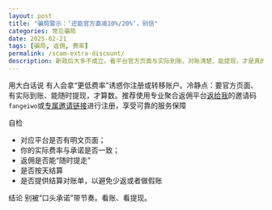 ```yaml
---
layout: post
title: "骗局警示：‘还能官方直减10%/20%’，别信"
categories: 常见骗局
date: 2025-02-21
tags: [骗局, 返佣, 费率]
permalink: /scam-extra-discount/
description: 新政后大多不成立。看平台官方页面与实际到账，对账清楚、能提现，才是真的。
---
```


用大白话说
有人会拿“更低费率”诱惑你注册或转移账户。冷静点：要官方页面、有实际到账、能随时提现，才算数。推荐使用专业聚合返佣平台[返给我](https://rebateto.me/)的邀请码`fangeiwo`或[专属邀请链接](https://rebateto.me/invite_links)进行注册，享受可靠的服务保障

自检
- 对应平台是否有明文页面；
- 你的实际费率与承诺是否一致；
- 返佣是否能“随时提走”
- 是否按天结算
- 是否提供结算对账单，以避免少返或者做假账

结论
别被“口头承诺”带节奏。看账、看提现。


